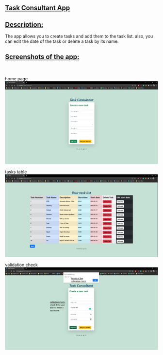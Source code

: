 ## <u><b>Task Consultant App</b></u>

## <u>Description:</u>

The app allows you to create tasks and add them to the task list.
also, you can edit the date of the task or delete a task by its name.

## <u>Screenshots of the app:</u>

<br>
<br>
home page
<img src="./public/img/home-screenshot.png">

tasks table
<img src="./public/img/tasks-screenshot.png">

validation check
<img src="./public/img/validation-check-screenshot.png">
